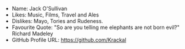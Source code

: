 - Name: Jack O'Sullivan
- Likes: Music, Films, Travel and Ales
- Dislikes: Mayo, Tories and Rudeness.
- Favourite Quote: "So are you telling me elephants are not born evil?" Richard Madeley
- GitHub Profile URL: https://github.com/Krackal

